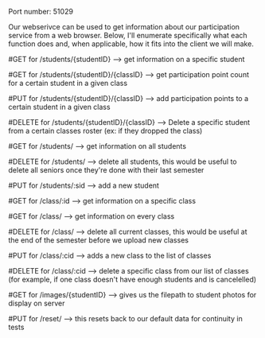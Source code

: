 Port number: 51029

Our webserivce can be used to get information about our participation 
service from a web browser. Below, I'll enumerate specifically what each 
function does and, when applicable, how it fits into the client we will
make.

#GET for /students/{studentID} --> get information on a specific student

#GET for /students/{studentID}/{classID} --> get participation point count for a
certain student in a given class

#PUT for /students/{studentID}/{classID} --> add participation points to a
certain student in a given class

#DELETE for /students/{studentID}/{classID} --> Delete a specific student from
a certain classes roster (ex: if they dropped the class)

#GET for /students/ --> get information on all students

#DELETE for /students/ --> delete all students, this would be useful to delete
all seniors once they're done with their last semester

#PUT for /students/:sid --> add a new student

#GET for /class/:id --> get information on a specific class

#GET for /class/ --> get information on every class

#DELETE for /class/ --> delete all current classes, this would be useful at the
end of the semester before we upload new classes

#PUT for /class/:cid --> adds a new class to the list of classes

#DELETE for /class/:cid --> delete a specific class from our list of classes
(for example, if one class doesn't have enough students and is cancelelled)

#GET for /images/{studentID} --> gives us the filepath to student photos for
display on server

#PUT for /reset/ --> this resets back to our default data for continuity in
tests
